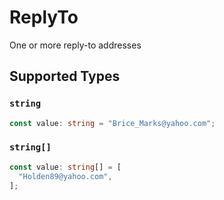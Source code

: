 # ReplyTo

One or more reply-to addresses


## Supported Types

### `string`

```typescript
const value: string = "Brice_Marks@yahoo.com";
```

### `string[]`

```typescript
const value: string[] = [
  "Holden89@yahoo.com",
];
```

